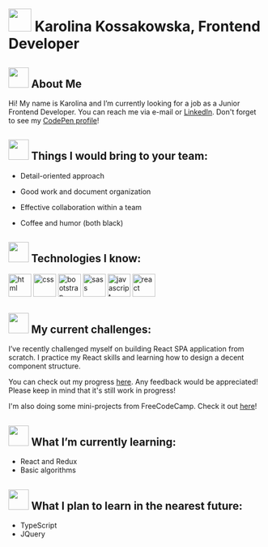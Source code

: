 
# <img src="https://user-images.githubusercontent.com/89598954/189699307-1fdff4de-d108-45a4-a7f6-c35ab1ae0f1c.png" width="45" height="45" />  Karolina Kossakowska, Frontend Developer 


## <img src="https://user-images.githubusercontent.com/89598954/189699663-5611891c-e4f3-4138-ac86-a4216cdb46f1.png" width="40" height="40" /> About Me
Hi! My name is Karolina and I’m currently looking for a job as a Junior Frontend Developer. You can reach me via e-mail or <a href='www.linkedin.com/in/karolina-kossakowska'>LinkedIn</a>. Don't forget to see my <a href='https://codepen.io/KaroKossi'>CodePen profile</a>!


## <img src="https://user-images.githubusercontent.com/89598954/189700283-7ae20527-d074-403e-824c-dc74a565de2b.png" width="40" height="40" /> Things I would bring to your team:

- Detail-oriented approach

- Good work and document organization

- Effective collaboration within a team

- Coffee and humor (both black)

## <img src="https://user-images.githubusercontent.com/89598954/189701338-4f231360-6650-4ee4-a1bb-ac2a01d8d958.png" width="40" height="40"/> Technologies I know:

<p align="left">
<img src="https://cdn.jsdelivr.net/gh/devicons/devicon/icons/html5/html5-original.svg" alt="html" width="45" height="45"/>
<img src="https://cdn.jsdelivr.net/gh/devicons/devicon/icons/css3/css3-original.svg" alt="css" width="45" height="45"/>
<img src="https://cdn.jsdelivr.net/gh/devicons/devicon/icons/bootstrap/bootstrap-original.svg" alt="bootstrap" width="45" height="45"/>
<img src="https://cdn.jsdelivr.net/gh/devicons/devicon/icons/sass/sass-original.svg" alt="sass" width="45" height="45"/>
<img src="https://cdn.jsdelivr.net/gh/devicons/devicon/icons/javascript/javascript-original.svg" alt="javascript" width="45" height="45"/>
<img src="https://cdn.jsdelivr.net/gh/devicons/devicon/icons/react/react-original.svg" alt="react" width="45" height="45"/>
</p>


## <img src="https://user-images.githubusercontent.com/89598954/189700712-b93855d3-e635-448e-81c6-c115063279d6.png" width="40" height="40" /> My current challenges:

I’ve recently challenged myself on building React SPA application from scratch. I practice my React skills and learning how to design a decent component structure.

You can check out my progress <a href="https://github.com/KossakowskaKarolina/space-tourism-website">here</a>. Any feedback would be appreciated! Please keep in mind that it's still work in progress! 

I'm also doing some mini-projects from FreeCodeCamp. Check it out <a href="https://codepen.io/KaroKossi">here</a>!


## <img src="https://user-images.githubusercontent.com/89598954/189702105-61d8c0fe-84aa-4dea-a438-07041572bc56.png" width="40" height="40" /> What I’m currently learning:
- React and Redux
- Basic algorithms

## <img src="https://user-images.githubusercontent.com/89598954/189702029-6462cd75-b71e-4612-899f-c2282f068bf1.png" width="40" height="40" /> What I plan to learn in the nearest future:
- TypeScript
- JQuery

